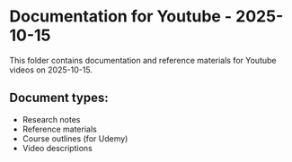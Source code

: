 # Documentation for Youtube - 2025-10-15

This folder contains documentation and reference materials for Youtube videos on 2025-10-15.

## Document types:
- Research notes
- Reference materials
- Course outlines (for Udemy)
- Video descriptions

